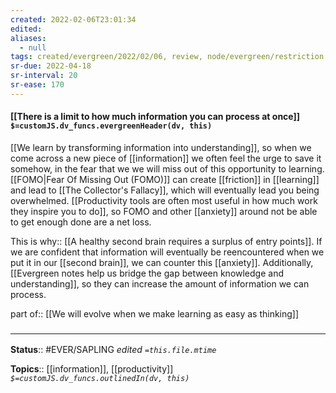 ```yaml
---
created: 2022-02-06T23:01:34 
edited: 
aliases:
  - null
tags: created/evergreen/2022/02/06, review, node/evergreen/restriction
sr-due: 2022-04-18
sr-interval: 20
sr-ease: 170
---
```


#### [[There is a limit to how much information you can process at once]] `$=customJS.dv_funcs.evergreenHeader(dv, this)`

[[We learn by transforming information into understanding]], so when we come across a new piece of [[information]] we often feel the urge to save it somehow, in the fear that we we will miss out of this opportunity to learning.
[[FOMO|Fear Of Missing Out (FOMO)]] can create [[friction]] in [[learning]] and lead to [[The Collector's Fallacy]], which will eventually lead you being overwhelmed.
[[Productivity tools are often most useful in how much work they inspire you to do]], 
so FOMO and other [[anxiety]] around not be able to get enough done are a net loss.

This is 
why:: [[A healthy second brain requires a surplus of entry points]]. 
If we are confident that information will eventually be reencountered when we put it in our [[second brain]], we can counter this [[anxiety]].
Additionally, [[Evergreen notes help us bridge the gap between knowledge and understanding]],
so they can increase the amount of information we can process.

part of:: [[We will evolve when we make learning as easy as thinking]]

### <hr class="footnote"/>

**Status**:: #EVER/SAPLING 
*edited `=this.file.mtime`*

**Topics**:: [[information]], [[productivity]]
*`$=customJS.dv_funcs.outlinedIn(dv, this)`*
